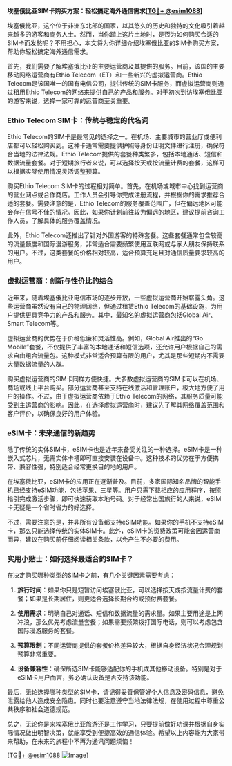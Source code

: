 **埃塞俄比亚SIM卡购买方案：轻松搞定海外通信需求[[TG💪+ @esim1088](https://t.me/s/esim1088)]**

埃塞俄比亚，这个位于非洲东北部的国家，以其悠久的历史和独特的文化吸引着越来越多的游客和商务人士。然而，当你踏上这片土地时，是否为如何购买合适的SIM卡而发愁呢？不用担心，本文将为你详细介绍埃塞俄比亚的SIM卡购买方案，帮助你轻松搞定海外通信需求。

首先，我们需要了解埃塞俄比亚的主要运营商及其提供的服务。目前，该国的主要移动网络运营商有Ethio Telecom（ET）和一些新兴的虚拟运营商。Ethio Telecom是该国唯一的国有电信公司，提供传统的SIM卡服务，而虚拟运营商则通过租用Ethio Telecom的网络来提供自己的产品和服务。对于初次到访埃塞俄比亚的游客来说，选择一家可靠的运营商至关重要。

### Ethio Telecom SIM卡：传统与稳定的代名词

Ethio Telecom的SIM卡是最常见的选择之一。在机场、主要城市的营业厅或便利店都可以轻松购买到。这种卡通常需要提供护照等身份证明文件进行注册，确保符合当地的法律法规。Ethio Telecom提供的套餐种类繁多，包括本地通话、短信和数据流量套餐。对于短期旅行者来说，可以选择按天或按流量计费的套餐，这样可以根据实际使用情况灵活调整预算。

购买Ethio Telecom SIM卡的过程相对简单。首先，在机场或城市中心找到运营商的营业网点或合作商店。工作人员会引导你完成注册流程，并根据你的需求推荐合适的套餐。需要注意的是，Ethio Telecom的服务覆盖范围广，但在偏远地区可能会存在信号不佳的情况。因此，如果你计划前往较为偏远的地区，建议提前咨询工作人员，了解具体的服务覆盖情况。

此外，Ethio Telecom还推出了针对外国游客的特殊套餐。这些套餐通常包含较高的流量额度和国际漫游服务，非常适合需要频繁使用互联网或与家人朋友保持联系的用户。不过，这类套餐的价格相对较高，适合预算充足且对通信质量要求较高的用户。

### 虚拟运营商：创新与性价比的结合

近年来，随着埃塞俄比亚电信市场的逐步开放，一些虚拟运营商开始崭露头角。这些运营商虽然没有自己的物理网络，但通过租赁Ethio Telecom的基础设施，为用户提供更具竞争力的产品和服务。其中，最知名的虚拟运营商包括Global Air、Smart Telecom等。

虚拟运营商的优势在于价格低廉和灵活性高。例如，Global Air推出的“Go Mobile”套餐，不仅提供了丰富的本地通话和短信选项，还允许用户根据自己的需求自由组合流量包。这种模式非常适合预算有限的用户，尤其是那些短期内不需要大量数据流量的人群。

购买虚拟运营商的SIM卡同样方便快捷。大多数虚拟运营商的SIM卡可以在机场、商场或线上平台购买。部分运营商甚至支持在线激活和管理账户，极大地方便了用户的操作。不过，由于虚拟运营商依赖于Ethio Telecom的网络，其服务质量可能受到主运营商的影响。因此，在选择虚拟运营商时，建议先了解其网络覆盖范围和客户评价，以确保良好的用户体验。

### eSIM卡：未来通信的新趋势

除了传统的实体SIM卡，eSIM卡也是近年来备受关注的一种选择。eSIM卡是一种嵌入式芯片，无需实体卡槽即可直接安装在设备中。这种技术的优势在于方便携带、兼容性强，特别适合经常更换目的地的用户。

在埃塞俄比亚，eSIM卡的应用正在逐渐普及。目前，多家国际知名品牌的智能手机已经支持eSIM功能，包括苹果、三星等。用户只需下载相应的应用程序，按照指引完成激活步骤，即可快速获取本地号码。对于经常出国旅行的人来说，eSIM卡无疑是一个省时省力的好选择。

不过，需要注意的是，并非所有设备都支持eSIM功能。如果你的手机不支持eSIM卡，那么只能选择传统的实体SIM卡。此外，eSIM卡的资费政策可能会因运营商而异，建议在购买前仔细阅读相关条款，以免产生不必要的费用。

### 实用小贴士：如何选择最适合的SIM卡？

在决定购买哪种类型的SIM卡之前，有几个关键因素需要考虑：

1. **旅行时间**：如果你只是短暂访问埃塞俄比亚，可以选择按天或按流量计费的套餐；如果是长期居住，则更适合选择长期合约或预付费套餐。
   
2. **使用需求**：明确自己对通话、短信和数据流量的需求量。如果主要用途是上网冲浪，那么优先考虑流量套餐；如果需要频繁拨打国际电话，则可以考虑包含国际漫游服务的套餐。

3. **预算限制**：不同运营商提供的套餐价格差异较大，根据自身经济状况合理规划预算非常重要。

4. **设备兼容性**：确保所选SIM卡能够适配你的手机或其他移动设备。特别是对于eSIM卡用户而言，务必确认设备是否支持该功能。

最后，无论选择哪种类型的SIM卡，请记得妥善保管好个人信息及密码信息，避免泄露给他人造成安全隐患。同时也要注意遵守当地法律法规，在使用过程中尊重公共秩序和社会道德规范。

总之，无论你是来埃塞俄比亚旅游还是工作学习，只要提前做好功课并根据自身实际情况做出明智决策，就能享受到便捷高效的通信体验。希望以上内容能为大家带来帮助，在未来的旅程中不再为通讯问题烦恼！

[[TG💪+ @esim1088](https://t.me/s/esim1088) ![Image](https://i.postimg.cc/4NQfJmqS/Snipaste-2025-05-13-00-14-12.png)]
